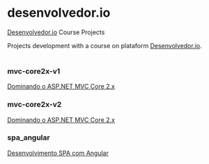 # desenvolvedor.io
[Desenvolvedor.io](https://desenvolvedor.io/) Course Projects

Projects development with a course on plataform [Desenvolvedor.io](https://desenvolvedor.io/).
<br />
<br />

### mvc-core2x-v1
[Dominando o ASP.NET MVC Core 2.x](https://desenvolvedor.io/curso-online-dominando-o-asp-net-mvc-core)

### mvc-core2x-v2
[Dominando o ASP.NET MVC Core 2.x](https://desenvolvedor.io/curso-online-dominando-o-asp-net-mvc-core)

### spa_angular
[Desenvolvimento SPA com Angular](https://desenvolvedor.io/curso-online-desenvolvimento-spa-com-angular)
